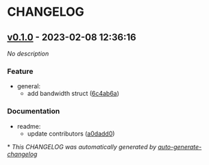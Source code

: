 # CHANGELOG

## [v0.1.0](https://github.com/stack-rs/bandwidth/releases/tag/v0.1.0) - 2023-02-08 12:36:16

*No description*

### Feature

- general:
  - add bandwidth struct ([6c4ab6a](https://github.com/stack-rs/bandwidth/commit/6c4ab6a28e9078dfcfeaa1df2df3bd1015c4bf08))

### Documentation

- readme:
  - update contributors ([a0dadd0](https://github.com/stack-rs/bandwidth/commit/a0dadd06dd447c296afb8591b0b1341c461647f3))

\* *This CHANGELOG was automatically generated by [auto-generate-changelog](https://github.com/BobAnkh/auto-generate-changelog)*
